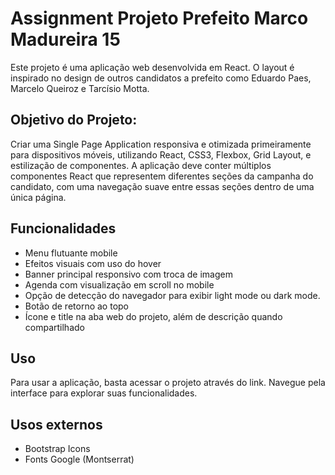 # Assignment Projeto Prefeito Marco Madureira 15

Este projeto é uma aplicação web desenvolvida em React. O layout é inspirado no design de outros candidatos a prefeito como Eduardo Paes, Marcelo Queiroz e Tarcísio Motta.

## Objetivo do Projeto:
Criar uma Single Page Application responsiva e otimizada primeiramente para dispositivos móveis, utilizando React, CSS3, Flexbox, Grid Layout, e estilização de componentes. A aplicação deve conter múltiplos componentes React que representem diferentes seções da campanha do candidato, com uma navegação suave entre essas seções dentro de uma única página.

## Funcionalidades

- Menu flutuante mobile
- Efeitos visuais com uso do hover
- Banner principal responsivo com troca de imagem
- Agenda com visualização em scroll no mobile
- Opção de detecção do navegador para exibir light mode ou dark mode.
- Botão de retorno ao topo
- Ícone e title na aba web do projeto, além de descrição quando compartilhado

## Uso
Para usar a aplicação, basta acessar o projeto através do link. Navegue pela interface para explorar suas funcionalidades.

## Usos externos
- Bootstrap Icons
- Fonts Google (Montserrat)